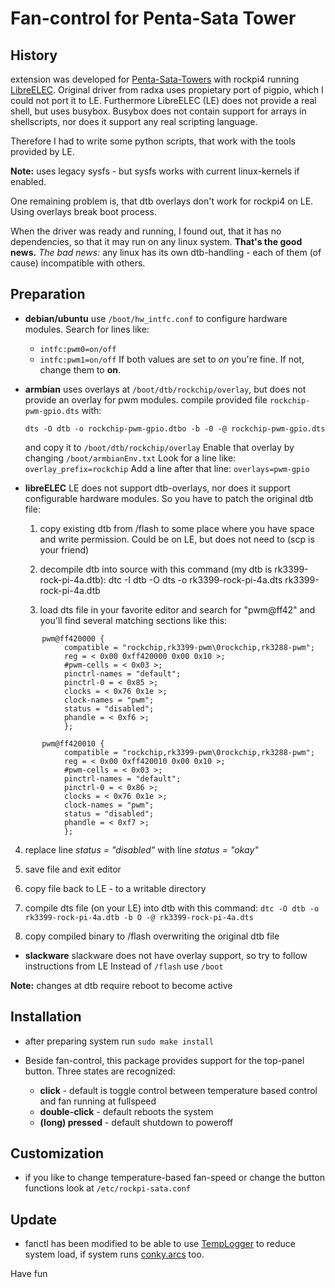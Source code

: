 # Fan-control for Penta-Sata Tower

## History
extension was developed for [Penta-Sata-Towers](https://wiki.radxa.com/Penta_SATA_HAT)
with rockpi4 running [LibreELEC](https://libreelec.tv/).
Original driver from radxa uses propietary port of pigpio, which I could not
port it to LE. Furthermore LibreELEC (LE) does not provide a real shell, but
uses busybox. Busybox does not contain support for arrays in shellscripts,
nor does it support any real scripting language.

Therefore I had to write some python scripts, that work with the tools
provided by LE.

**Note:** uses legacy sysfs - but sysfs works with current linux-kernels if enabled.

One remaining problem is, that dtb overlays don't work for rockpi4 on LE.
Using overlays break boot process.

When the driver was ready and running, I found out, that it has no dependencies,
so that it may run on any linux system.
**That's the good news.**
_The bad news:_ any linux has its own dtb-handling - each of them
    (of cause) incompatible with others.

## Preparation

* **debian/ubuntu** use `/boot/hw_intfc.conf` to configure hardware modules.
  Search for lines like:
  - `intfc:pwm0=on/off`
  - `intfc:pwm1=on/off`
  If both values are set to *on* you're fine. If not, change them to **on**.
* **armbian** uses overlays at `/boot/dtb/rockchip/overlay`, but does not
  provide an overlay for pwm modules.
  compile provided file `rockchip-pwm-gpio.dts` with:
  ```
  dts -O dtb -o rockchip-pwm-gpio.dtbo -b -0 -@ rockchip-pwm-gpio.dts
  ```
  and copy it to `/boot/dtb/rockchip/overlay`
  Enable that overlay by changing `/boot/armbianEnv.txt`
  Look for a line like: `overlay_prefix=rockchip`
  Add a line after that line: `overlays=pwm-gpio`

* **libreELEC**
  LE does not support dtb-overlays, nor does it support configurable
  hardware modules.
  So you have to patch the original dtb file:
  1. copy existing dtb from /flash to some place where you have space and
     write permission. Could be on LE, but does not need to (scp is your friend)

  2. decompile dtb into source with this command (my dtb is rk3399-rock-pi-4a.dtb):
      dtc -I dtb -O dts -o rk3399-rock-pi-4a.dts rk3399-rock-pi-4a.dtb

  3. load dts file in your favorite editor and search for "pwm@ff42" and you'll
     find several matching sections like this:
```
       pwm@ff420000 {
            compatible = "rockchip,rk3399-pwm\0rockchip,rk3288-pwm";
            reg = < 0x00 0xff420000 0x00 0x10 >;
            #pwm-cells = < 0x03 >;
            pinctrl-names = "default";
            pinctrl-0 = < 0x85 >;
            clocks = < 0x76 0x1e >;
            clock-names = "pwm";
            status = "disabled";
            phandle = < 0xf6 >;
            };

       pwm@ff420010 {
            compatible = "rockchip,rk3399-pwm\0rockchip,rk3288-pwm";
            reg = < 0x00 0xff420010 0x00 0x10 >;
            #pwm-cells = < 0x03 >;
            pinctrl-names = "default";
            pinctrl-0 = < 0x86 >;
            clocks = < 0x76 0x1e >;
            clock-names = "pwm";
            status = "disabled";
            phandle = < 0xf7 >;
            };
```

  4. replace line _status = "disabled"_ with line _status = "okay"_

  5. save file and exit editor

  6. copy file back to LE - to a writable directory

  7. compile dts file (on your LE) into dtb with this command:
      `dtc -O dtb -o rk3399-rock-pi-4a.dtb -b O -@ rk3399-rock-pi-4a.dts`

  8. copy compiled binary to /flash overwriting the original dtb file

* **slackware**
  slackware does not have overlay support, so try to follow instructions from LE
  Instead of `/flash` use `/boot`

**Note:** changes at dtb require reboot to become active

## Installation

* after preparing system run `sudo make install`

* Beside fan-control, this package provides support for the top-panel button.
  Three states are recognized:
  - **click** - default is toggle control between temperature based control
                and fan running at fullspeed
  - **double-click** - default reboots the system
  - **(long) pressed** - default shutdown to poweroff

## Customization

* if you like to change temperature-based fan-speed or change the button functions
  look at `/etc/rockpi-sata.conf`

## Update

* fanctl has been modified to be able to use [TempLogger](https://github.com/movinator/TempLogger)
  to reduce system load, if system runs [conky.arcs](https://github.com/movinator/conky.arcs) too.

Have fun

